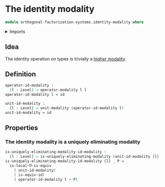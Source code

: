 # The identity modality

```agda
module orthogonal-factorization-systems.identity-modality where
```

<details><summary>Imports</summary>

```agda
open import foundation.equivalences
open import foundation.function-types
open import foundation.universe-levels

open import orthogonal-factorization-systems.local-types
open import orthogonal-factorization-systems.modal-operators
open import orthogonal-factorization-systems.uniquely-eliminating-modalities
```

</details>

## Idea

The identity operation on types is trivially a
[higher modality](orthogonal-factorization-systems.higher-modalities.md).

## Definition

```agda
operator-id-modality :
  (l : Level) → operator-modality l l
operator-id-modality l = id

unit-id-modality :
  {l : Level} → unit-modality (operator-id-modality l)
unit-id-modality = id
```

## Properties

### The identity modality is a uniquely eliminating modality

```agda
is-uniquely-eliminating-modality-id-modality :
  {l : Level} → is-uniquely-eliminating-modality (unit-id-modality {l})
is-uniquely-eliminating-modality-id-modality {l} _ P =
  is-local-Π-is-equiv
    ( unit-id-modality)
    ( is-equiv-id)
    ( operator-id-modality l ∘ P)
```
